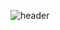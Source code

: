 ![header](https://capsule-render.vercel.app/api?type=Waving&color=gradient&height=200&section=header&text=HELLO%20WORLD!&fontSize=70&animation=fadeIn)
